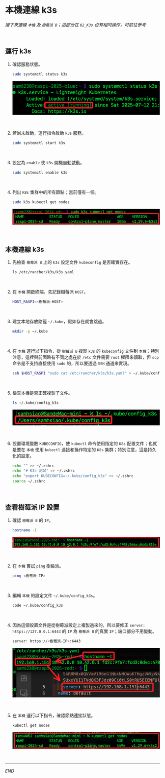 # 本機連線 k3s

_接下來連線 `本機` 及 `樹莓派 B`；這部分在 `02_K3s` 也有相同操作，可前往參考_

<br>

## 運行 k3s 

1. 確認服務狀態。

   ```bash
   sudo systemctl status k3s
   ```

   ![](images/img_34.png)

<br>

2. 若尚未啟動，運行指令啟動 `k3s` 服務。

   ```bash
   sudo systemctl start k3s
   ```

<br>

3. 設定為 `enable` 使 `k3s` 開機自動啟動。

   ```bash
   sudo systemctl enable k3s
   ```

<br>

4. 列出 `K8s` 集群中的所有節點；當前僅有一個。

   ```bash
   sudo k3s kubectl get nodes
   ```

   ![](images/img_11.png)

<br>

## 本機連線 k3s

1. 先檢查 `樹莓派 B` 上的 `k3s` 設定文件 `kubeconfig` 是否確實存在。

   ```bash
   ls /etc/rancher/k3s/k3s.yaml
   ```

<br>

2. 在 `本機` 開啟終端，先記錄樹莓派 `HOST`。

   ```bash
   HOST_RASPI=<樹莓派-HOST>
   ```

<br>

3. 建立本地存放路徑 `~/.kube`，假如存在就會跳過。

   ```bash
   mkdir -p ~/.kube
   ```

<br>

4. 在 `本機` 運行以下指令，從 `樹莓派 B` 複製 `k3s` 的 `kubeconfig` 文件到 `本機`；特別注意，這裡與前面略有不同之處在於 `/etc` 文件需要 `root` 權限來讀取，但 `scp` 命令是不支持直接使用 `sudo` 的，所以要透過 `SSH` 通道來實現。

   ```bash
   ssh $HOST_RASPI "sudo cat /etc/rancher/k3s/k3s.yaml" > ~/.kube/config_k3s
   ```

<br>

5. 檢查本機是否正確複製了文件。

   ```bash
   ls ~/.kube/config_k3s
   ```

   ![](images/img_72.png)

<br>

6. 設置環境變數 `KUBECONFIG`，使 `kubectl` 命令使用指定的 `K8s` 配置文件；也就是要在 `本機` 使用 `kubectl` 連接和操作特定的 `K8s` 集群；特別注意，這是持久化的設定。

   ```bash
   echo "" >> ~/.zshrc
   echo "# K3s 測試" >> ~/.zshrc
   echo "export KUBECONFIG=~/.kube/config_k3s" >> ~/.zshrc
   source ~/.zshrc
   ```

<br>

## 查看樹莓派 IP 設置 

1. 確認 `樹莓派 B` 的 `IP`。

   ```bash
   hostname -I
   ```

   ![](images/img_73.png)

<br>

2. 在 `本機` 嘗試 `ping` 樹莓派。

   ```bash
   ping <樹莓派-IP>
   ```

<br>

3. 編輯 `本機` 的設定文件 `~/.kube/config_k3s`。

   ```bash
   code ~/.kube/config_k3s
   ```

<br>

4. 因為這個設置文件是從樹莓派設定上複製過來的，所以要修正 `server: https://127.0.0.1:6443` 的 `IP` 為 `樹莓派 B` 的真實 `IP`；端口部分不用變動。

   ```bash
   server: https://<樹莓派-IP>:6443
   ```

   ![](images/img_35.png)

<br>

5. 在 `本機` 運行以下指令，確認節點連接狀態。

   ```bash
   kubectl get nodes
   ```

   ![](images/img_18.png)

<br>

___

_END_
